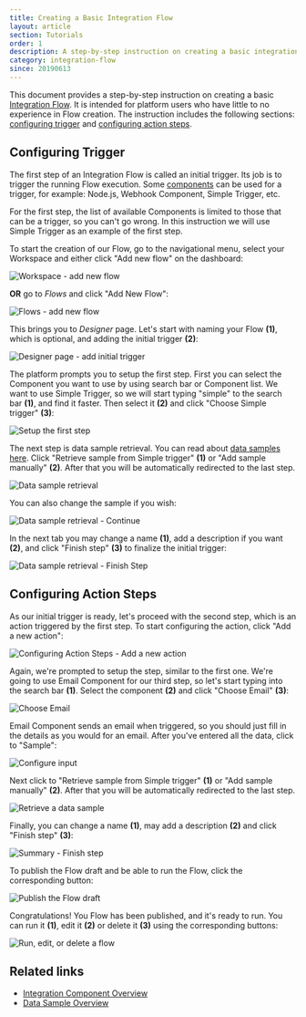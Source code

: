 ```yaml
---
title: Creating a Basic Integration Flow
layout: article
section: Tutorials
order: 1
description: A step-by-step instruction on creating a basic integration flow.
category: integration-flow
since: 20190613
---
```


This document provides a step-by-step instruction on creating a basic [Integration Flow](integration-flow). It is intended for platform users who have little to no experience in Flow creation. The instruction includes the following sections: [configuring trigger](#configuring-trigger) and [configuring action steps](#configuring-action-steps).

## Configuring Trigger

The first step of an Integration Flow is called an initial trigger. Its job is to trigger the running Flow execution. Some [components](/getting-started/integration-component) can be used for a trigger, for example: Node.js, Webhook Component, Simple Trigger, etc.

For the first step, the list of available Components is limited to those that can be a trigger, so you can't go wrong. In this instruction we will use Simple Trigger as an example of the first step.  

To start the creation of our Flow, go to the navigational menu, select your Workspace and either click "Add new flow" on the dashboard:

![Workspace - add new flow](/assets/img/getting-started/creating-basic-flow/creating-basic-flow-01.png)

**OR** go to *Flows* and click "Add New Flow":

![Flows - add new flow](/assets/img/getting-started/creating-basic-flow/creating-basic-flow-02.png)

This brings you to *Designer* page. Let's start with naming your Flow **(1)**, which is optional, and adding the initial trigger **(2)**:

![Designer page - add initial trigger](/assets/img/getting-started/creating-basic-flow/creating-basic-flow-03.png)

The platform prompts you to setup the first step. First you can select the Component you want to use by using search bar or Component list. We want to use Simple Trigger, so we will start typing "simple" to the search bar **(1)**, and find it faster. Then select it **(2)** and click "Choose Simple trigger" **(3)**:

![Setup the first step](/assets/img/getting-started/creating-basic-flow/creating-basic-flow-04.png)

The next step is data sample retrieval. You can read about [data samples here](/getting-started/data-sample-overview). Click "Retrieve sample from Simple trigger" **(1)** or "Add sample manually" **(2)**. After that you will be automatically redirected to the last step.

![Data sample retrieval](/assets/img/getting-started/creating-basic-flow/creating-basic-flow-05.png)

You can also change the sample if you wish:

![Data sample retrieval - Continue](/assets/img/getting-started/creating-basic-flow/creating-basic-flow-06.png)

In the next tab you may change a name **(1)**, add a description if you want **(2)**, and click "Finish step" **(3)** to finalize the initial trigger:

![Data sample retrieval - Finish Step](/assets/img/getting-started/creating-basic-flow/creating-basic-flow-07.png)


## Configuring Action Steps

As our initial trigger is ready, let's proceed with the second step, which is an action triggered by the first step. To start configuring the action, click "Add a new action":

![Configuring Action Steps - Add a new action](/assets/img/getting-started/creating-basic-flow/creating-basic-flow-08.png)

Again, we're prompted to setup the step, similar to the first one. We're going to use Email Component for our third step, so let's start typing into the search bar **(1)**. Select the component **(2)** and click "Choose Email" **(3)**:

![Choose Email](/assets/img/getting-started/creating-basic-flow/creating-basic-flow-09.png)

Email Component sends an email when triggered, so you should just fill in the details as you would for an email. After you've entered all the data, click to "Sample":

![Configure input](/assets/img/getting-started/creating-basic-flow/creating-basic-flow-10.png)

Next click to "Retrieve sample from Simple trigger" **(1)** or "Add sample manually" **(2)**. After that you will be automatically redirected to the last step. 

![Retrieve a data sample](/assets/img/getting-started/creating-basic-flow/creating-basic-flow-11.png)

Finally, you can change a name **(1)**, may add a description **(2)** and click "Finish step" **(3)**:

![Summary - Finish step](/assets/img/getting-started/creating-basic-flow/creating-basic-flow-12.png)

To publish the Flow draft and be able to run the Flow, click the corresponding button:

![Publish the Flow draft](/assets/img/getting-started/creating-basic-flow/creating-basic-flow-13.png)

Congratulations! You Flow has been published, and it's ready to run. You can run it **(1)**, edit it **(2)** or delete it **(3)** using the corresponding buttons:

![Run, edit, or delete a flow](/assets/img/getting-started/creating-basic-flow/creating-basic-flow-14.png)

## Related links

- [Integration Component Overview](/getting-started/integration-component)
- [Data Sample Overview](/getting-started/data-sample-overview)
